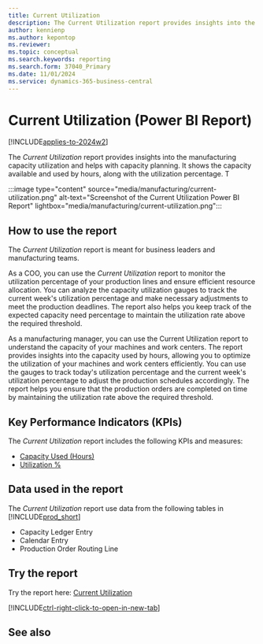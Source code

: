 ```yaml
---
title: Current Utilization
description: The Current Utilization report provides insights into the manufacturing capacity utilization and helps with capacity planning
author: kennienp
ms.author: kepontop
ms.reviewer:
ms.topic: conceptual
ms.search.keywords: reporting
ms.search.form: 37040_Primary
ms.date: 11/01/2024
ms.service: dynamics-365-business-central
---
```


# Current Utilization (Power BI Report)

[!INCLUDE[applies-to-2024w2](includes/applies-to-2024w2.md)]

The *Current Utilization* report provides insights into the manufacturing capacity utilization and helps with capacity planning. It shows the capacity available and used by hours, along with the utilization percentage. T

:::image type="content" source="media/manufacturing/current-utilization.png" alt-text="Screenshot of the Current Utilization Power BI Report" lightbox="media/manufacturing/current-utilization.png":::

## How to use the report

The *Current Utilization* report is meant for business leaders and manufacturing teams.

As a COO, you can use the *Current Utilization* report to monitor the utilization percentage of your production lines and ensure efficient resource allocation. You can analyze the capacity utilization gauges to track the current week's utilization percentage and make necessary adjustments to meet the production deadlines. The report also helps you keep track of the expected capacity need percentage to maintain the utilization rate above the required threshold.

As a manufacturing manager, you can use the Current Utilization report to understand the capacity of your machines and work centers. The report provides insights into the capacity used by hours, allowing you to optimize the utilization of your machines and work centers efficiently. You can use the gauges to track today's utilization percentage and the current week's utilization percentage to adjust the production schedules accordingly. The report helps you ensure that the production orders are completed on time by maintaining the utilization rate above the required threshold.

## Key Performance Indicators (KPIs)

The *Current Utilization* report includes the following KPIs and measures: 

- [Capacity Used (Hours)](manufacturing-powerbi-manufacturing-kpis.md#capacity-used-hours)
- [Utilization %](manufacturing-powerbi-manufacturing-kpis.md#utilization-)

## Data used in the report

The *Current Utilization* report use data from the following tables in [!INCLUDE[prod_short](includes/prod_short.md)]

- Capacity Ledger Entry
- Calendar Entry
- Production Order Routing Line

## Try the report

Try the report here: [Current Utilization](https://businesscentral.dynamics.com?page=37040)

[!INCLUDE[ctrl-right-click-to-open-in-new-tab](includes/ctrl-right-click-to-open-in-new-tab.md)]

## See also
